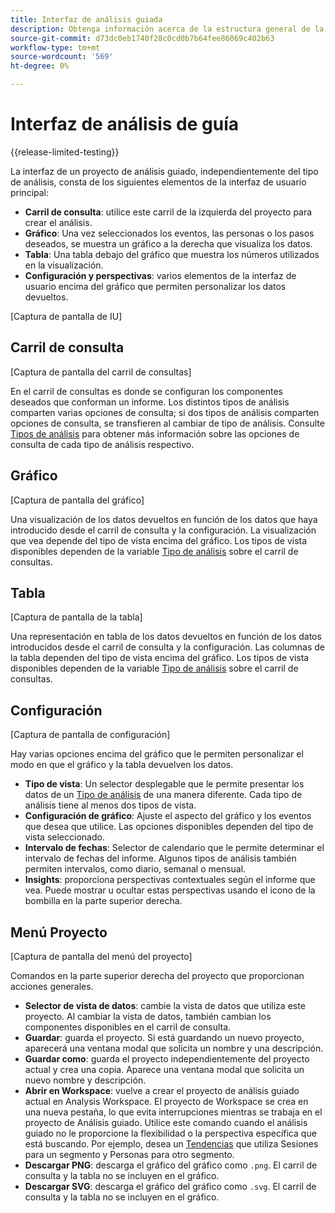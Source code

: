 ```yaml
---
title: Interfaz de análisis guiada
description: Obtenga información acerca de la estructura general de la interfaz de usuario del proyecto de análisis guiado.
source-git-commit: d73dc0eb1740f28c0cd0b7b64fee86069c402b63
workflow-type: tm+mt
source-wordcount: '569'
ht-degree: 0%

---
```


# Interfaz de análisis de guía

{{release-limited-testing}}

La interfaz de un proyecto de análisis guiado, independientemente del tipo de análisis, consta de los siguientes elementos de la interfaz de usuario principal:

* **Carril de consulta**: utilice este carril de la izquierda del proyecto para crear el análisis.
* **Gráfico**: Una vez seleccionados los eventos, las personas o los pasos deseados, se muestra un gráfico a la derecha que visualiza los datos.
* **Tabla**: Una tabla debajo del gráfico que muestra los números utilizados en la visualización.
* **Configuración y perspectivas**: varios elementos de la interfaz de usuario encima del gráfico que permiten personalizar los datos devueltos.

[Captura de pantalla de IU]

## Carril de consulta

[Captura de pantalla del carril de consultas]

En el carril de consultas es donde se configuran los componentes deseados que conforman un informe. Los distintos tipos de análisis comparten varias opciones de consulta; si dos tipos de análisis comparten opciones de consulta, se transfieren al cambiar de tipo de análisis. Consulte [Tipos de análisis](analysis-types/overview.md) para obtener más información sobre las opciones de consulta de cada tipo de análisis respectivo.

## Gráfico

[Captura de pantalla del gráfico]

Una visualización de los datos devueltos en función de los datos que haya introducido desde el carril de consulta y la configuración. La visualización que vea depende del tipo de vista encima del gráfico. Los tipos de vista disponibles dependen de la variable [Tipo de análisis](analysis-types/overview.md) sobre el carril de consultas.

## Tabla

[Captura de pantalla de la tabla]

Una representación en tabla de los datos devueltos en función de los datos introducidos desde el carril de consulta y la configuración. Las columnas de la tabla dependen del tipo de vista encima del gráfico. Los tipos de vista disponibles dependen de la variable [Tipo de análisis](analysis-types/overview.md) sobre el carril de consultas.

## Configuración

[Captura de pantalla de configuración]

Hay varias opciones encima del gráfico que le permiten personalizar el modo en que el gráfico y la tabla devuelven los datos.

* **Tipo de vista**: Un selector desplegable que le permite presentar los datos de un [Tipo de análisis](analysis-types/overview.md) de una manera diferente. Cada tipo de análisis tiene al menos dos tipos de vista.
* **Configuración de gráfico**: Ajuste el aspecto del gráfico y los eventos que desea que utilice. Las opciones disponibles dependen del tipo de vista seleccionado.
* **Intervalo de fechas**: Selector de calendario que le permite determinar el intervalo de fechas del informe. Algunos tipos de análisis también permiten intervalos, como diario, semanal o mensual.
* **Insights**: proporciona perspectivas contextuales según el informe que vea. Puede mostrar u ocultar estas perspectivas usando el icono de la bombilla en la parte superior derecha.

## Menú Proyecto

[Captura de pantalla del menú del proyecto]

Comandos en la parte superior derecha del proyecto que proporcionan acciones generales.

* **Selector de vista de datos**: cambie la vista de datos que utiliza este proyecto. Al cambiar la vista de datos, también cambian los componentes disponibles en el carril de consulta.
* **Guardar**: guarda el proyecto. Si está guardando un nuevo proyecto, aparecerá una ventana modal que solicita un nombre y una descripción.
* **Guardar como**: guarda el proyecto independientemente del proyecto actual y crea una copia. Aparece una ventana modal que solicita un nuevo nombre y descripción.
* **Abrir en Workspace**: vuelve a crear el proyecto de análisis guiado actual en Analysis Workspace. El proyecto de Workspace se crea en una nueva pestaña, lo que evita interrupciones mientras se trabaja en el proyecto de Análisis guiado. Utilice este comando cuando el análisis guiado no le proporcione la flexibilidad o la perspectiva específica que está buscando. Por ejemplo, desea un [Tendencias](analysis-types/trends.md) que utiliza Sesiones para un segmento y Personas para otro segmento.
* **Descargar PNG**: descarga el gráfico del gráfico como `.png`. El carril de consulta y la tabla no se incluyen en el gráfico.
* **Descargar SVG**: descarga el gráfico del gráfico como `.svg`. El carril de consulta y la tabla no se incluyen en el gráfico.
